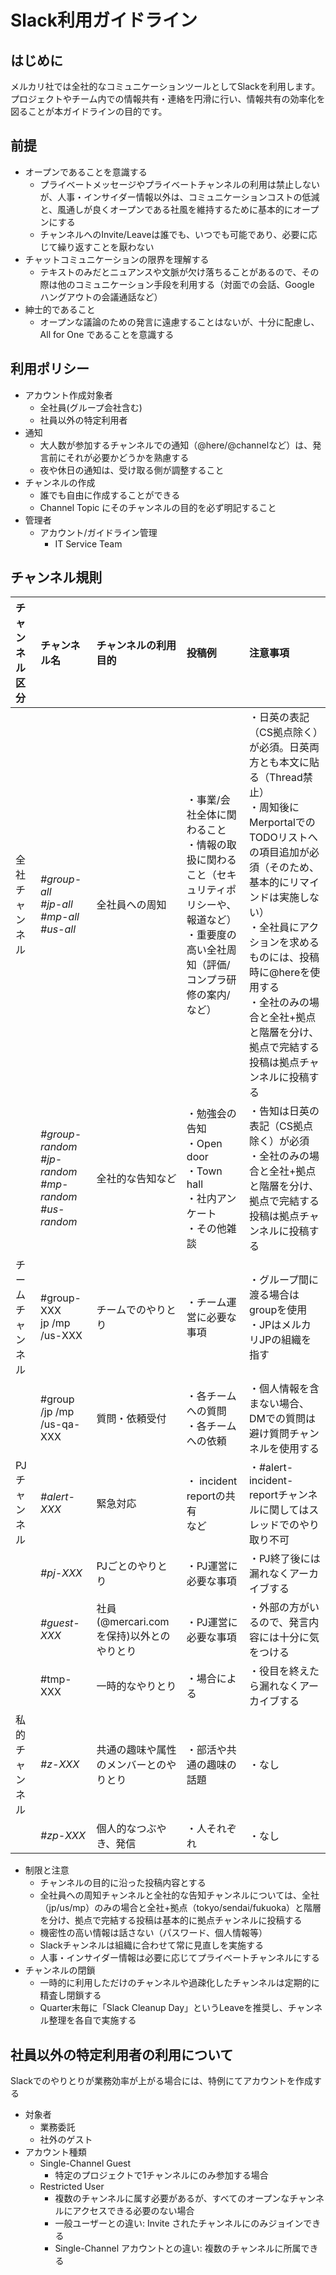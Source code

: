 # Slack利用ガイドライン

## はじめに
メルカリ社では全社的なコミュニケーションツールとしてSlackを利用します。プロジェクトやチーム内での情報共有・連絡を円滑に行い、情報共有の効率化を図ることが本ガイドラインの目的です。

## 前提
- オープンであることを意識する
    - プライベートメッセージやプライベートチャンネルの利用は禁止しないが、人事・インサイダー情報以外は、コミュニケーションコストの低減と、風通しが良くオープンである社風を維持するために基本的にオープンにする
    - チャンネルへのInvite/Leaveは誰でも、いつでも可能であり、必要に応じて繰り返すことを厭わない
- チャットコミュニケーションの限界を理解する
    - テキストのみだとニュアンスや文脈が欠け落ちることがあるので、その際は他のコミュニケーション手段を利用する（対面での会話、Google ハングアウトの会議通話など）
- 紳士的であること
    - オープンな議論のための発言に遠慮することはないが、十分に配慮し、All for One であることを意識する

## 利用ポリシー
- アカウント作成対象者
    - 全社員(グループ会社含む)
    - 社員以外の特定利用者
- 通知
    - 大人数が参加するチャンネルでの通知（@here/@channelなど）は、発言前にそれが必要かどうかを熟慮する
    - 夜や休日の通知は、受け取る側が調整すること
- チャンネルの作成
    - 誰でも自由に作成することができる
    - Channel Topic にそのチャンネルの目的を必ず明記すること
- 管理者
    - アカウント/ガイドライン管理
        - IT Service Team

## チャンネル規則

|  **チャンネル区分** | **チャンネル名** | **チャンネルの利用目的** | **投稿例** | **注意事項** |
| :--- | :--- | :--- | :--- | :--- |
|  全社チャンネル | *#group-all<br/>#jp-all<br/>#mp-all<br/>#us-all* | 全社員への周知 | ・事業/会社全体に関わること<br/>・情報の取扱に関わること（セキュリティポリシーや、報道など）<br/>・重要度の高い全社周知（評価/コンプラ研修の案内/など） | ・日英の表記（CS拠点除く）が必須。日英両方とも本文に貼る（Thread禁止）<br/>・周知後にMerportalでのTODOリストへの項目追加が必須（そのため、基本的にリマインドは実施しない）<br/>・全社員にアクションを求めるものには、投稿時に@hereを使用する<br/>・全社のみの場合と全社+拠点と階層を分け、拠点で完結する投稿は拠点チャンネルに投稿する |
|   | *#group-random<br/>#jp-random<br/>#mp-random<br/>#us-random* | 全社的な告知など | ・勉強会の告知<br/>・Open door<br/>・Town hall<br/>・社内アンケート<br/>・その他雑談 | ・告知は日英の表記（CS拠点除く）が必須<br/>・全社のみの場合と全社+拠点と階層を分け、拠点で完結する投稿は拠点チャンネルに投稿する |
|  チームチャンネル | #group-XXX<br/>jp /mp /us-XXX | チームでのやりとり | ・チーム運営に必要な事項 | ・グループ間に渡る場合はgroupを使用<br/>・JPはメルカリJPの組織を指す |
|   | #group /jp /mp /us-qa-XXX | 質問・依頼受付 | ・各チームへの質問<br/>・各チームへの依頼 | ・個人情報を含まない場合、DMでの質問は避け質問チャンネルを使用する |
|  PJチャンネル | *#alert-XXX* | 緊急対応 | ・ incident reportの共有<br/>など | ・#alert-incident-reportチャンネルに関してはスレッドでのやり取り不可 |
|   | *#pj-XXX* | PJごとのやりとり | ・PJ運営に必要な事項 | ・PJ終了後には漏れなくアーカイブする |
|   | *#guest-XXX* | 社員(@mercari.comを保持)以外とのやりとり | ・PJ運営に必要な事項 | ・外部の方がいるので、発言内容には十分に気をつける |
|   | #tmp-XXX | 一時的なやりとり | ・場合による | ・役目を終えたら漏れなくアーカイブする |
|  私的チャンネル | *#z-XXX* | 共通の趣味や属性のメンバーとのやりとり | ・部活や共通の趣味の話題 | ・なし |
|   | *#zp-XXX* | 個人的なつぶやき、発信 | ・人それぞれ | ・なし |


- 制限と注意
    - チャンネルの目的に沿った投稿内容とする
    - 全社員への周知チャンネルと全社的な告知チャンネルについては、全社（jp/us/mp）のみの場合と全社+拠点（tokyo/sendai/fukuoka）と階層を分け、拠点で完結する投稿は基本的に拠点チャンネルに投稿する
    - 機密性の高い情報は話さない（パスワード、個人情報等）
    - Slackチャンネルは組織に合わせて常に見直しを実施する
    - 人事・インサイダー情報は必要に応じてプライベートチャンネルにする
- チャンネルの閉鎖
    - 一時的に利用しただけのチャンネルや過疎化したチャンネルは定期的に精査し閉鎖する
    - Quarter末毎に「Slack Cleanup Day」というLeaveを推奨し、チャンネル整理を各自で実施する

## 社員以外の特定利用者の利用について
Slackでのやりとりが業務効率が上がる場合には、特例にてアカウントを作成する
- 対象者
    - 業務委託
    - 社外のゲスト
- アカウント種類
    - Single-Channel Guest
        - 特定のプロジェクトで1チャンネルにのみ参加する場合
    - Restricted User
        - 複数のチャンネルに属す必要があるが、すべてのオープンなチャンネルにアクセスできる必要のない場合
        - 一般ユーザーとの違い: Invite されたチャンネルにのみジョインできる
        - Single-Channel アカウントとの違い: 複数のチャンネルに所属できる
        
